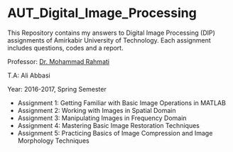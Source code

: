 # AUT_Digital_Image_Processing
This Repository contains my answers to Digital Image Processing (DIP) assignments of Amirkabir University of Technology. Each assignment includes questions, codes and a report.

Professor: [Dr. Mohammad Rahmati](https://ce.aut.ac.ir/autcms/people/verticalPagesAjax/professorHomePage.htm?url=rahmati&depurl=computer-engineering&lang=en)

T.A: Ali Abbasi

Year: 2016-2017, Spring Semester

- Assignment 1: Getting Familiar with Basic Image Operations in MATLAB
- Assignment 2: Working with Images in Spatial Domain
- Assignment 3: Manipulating Images in Frequency Domain
- Assignment 4: Mastering Basic Image Restoration Techniques
- Assignment 5: Practicing Basics of Image Compression and Image Morphology Techniques
